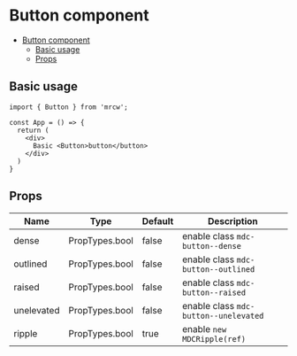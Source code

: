 # Button component
<!-- TOC -->

- [Button component](#button-component)
  - [Basic usage](#basic-usage)
  - [Props](#props)

<!-- /TOC -->

## Basic usage
```
import { Button } from 'mrcw';

const App = () => {
  return (
    <div>
      Basic <Button>button</button>  
    </div>
  )
}
```

## Props
| Name       | Type           | Default | Description                           |
| ---------- | -------------- | ------- | ------------------------------------- |
| dense      | PropTypes.bool | false   | enable class `mdc-button--dense`      |
| outlined   | PropTypes.bool | false   | enable class `mdc-button--outlined`   |
| raised     | PropTypes.bool | false   | enable class `mdc-button--raised`     |
| unelevated | PropTypes.bool | false   | enable class `mdc-button--unelevated` |
| ripple     | PropTypes.bool | true    | enable `new MDCRipple(ref)`           |
